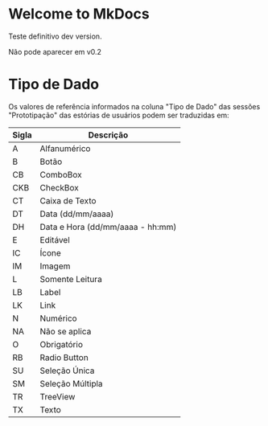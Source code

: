 # Welcome to MkDocs

Teste definitivo dev version. 

Não pode aparecer em v0.2

# Tipo de Dado

Os valores de referência informados na coluna "Tipo de Dado" das sessões "Prototipação" das estórias de usuários podem ser traduzidas em:

| Sigla |            Descrição             |
|-------|----------------------------------|
| A     | Alfanumérico                     |
| B     | Botão                            |
| CB    | ComboBox                         |
| CKB   | CheckBox                         |
| CT    | Caixa de Texto                   |
| DT    | Data (dd/mm/aaaa)                |
| DH    | Data e Hora (dd/mm/aaaa - hh:mm) |
| E     | Editável                         |
| IC    | Ícone                            |
| IM    | Imagem                           |
| L     | Somente Leitura                  |
| LB    | Label                            |
| LK    | Link                             |
| N     | Numérico                         |
| NA    | Não se aplica                    |
| O     | Obrigatório                      |
| RB    | Radio Button                     |
| SU    | Seleção Única                    |
| SM    | Seleção Múltipla                 |
| TR    | TreeView                         |
| TX    | Texto                            |
